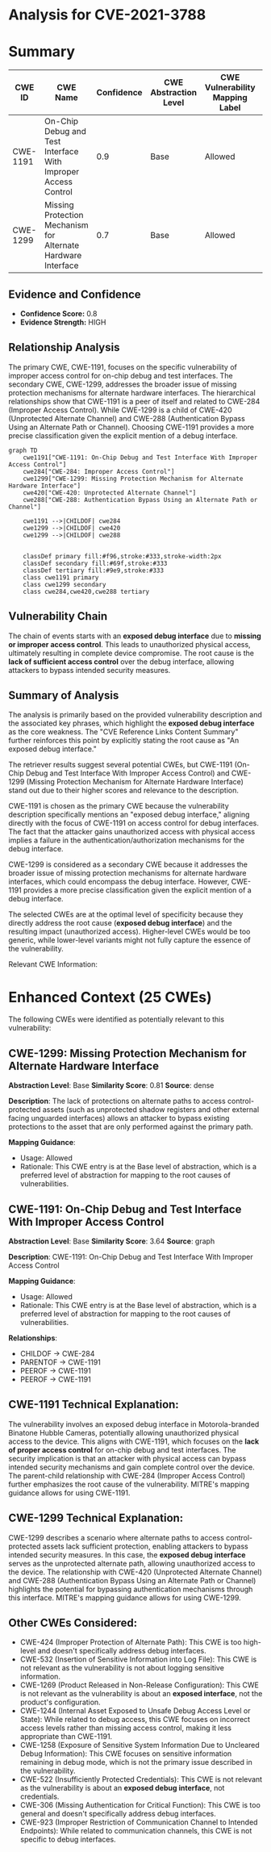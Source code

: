 # Analysis for CVE-2021-3788

# Summary
| CWE ID | CWE Name | Confidence | CWE Abstraction Level | CWE Vulnerability Mapping Label | CWE-Vulnerability Mapping Notes |
|---|---|---|---|---|---|
| CWE-1191 | On-Chip Debug and Test Interface With Improper Access Control | 0.9 | Base | Allowed | Primary CWE |
| CWE-1299 | Missing Protection Mechanism for Alternate Hardware Interface | 0.7 | Base | Allowed | Secondary Candidate |

## Evidence and Confidence

*   **Confidence Score:** 0.8
*   **Evidence Strength:** HIGH

## Relationship Analysis
The primary CWE, CWE-1191, focuses on the specific vulnerability of improper access control for on-chip debug and test interfaces. The secondary CWE, CWE-1299, addresses the broader issue of missing protection mechanisms for alternate hardware interfaces. The hierarchical relationships show that CWE-1191 is a peer of itself and related to CWE-284 (Improper Access Control). While CWE-1299 is a child of CWE-420 (Unprotected Alternate Channel) and CWE-288 (Authentication Bypass Using an Alternate Path or Channel). Choosing CWE-1191 provides a more precise classification given the explicit mention of a debug interface.

```mermaid
graph TD
    cwe1191["CWE-1191: On-Chip Debug and Test Interface With Improper Access Control"]
    cwe284["CWE-284: Improper Access Control"]
    cwe1299["CWE-1299: Missing Protection Mechanism for Alternate Hardware Interface"]
    cwe420["CWE-420: Unprotected Alternate Channel"]
    cwe288["CWE-288: Authentication Bypass Using an Alternate Path or Channel"]

    cwe1191 -->|CHILDOF| cwe284
    cwe1299 -->|CHILDOF| cwe420
    cwe1299 -->|CHILDOF| cwe288
    

    classDef primary fill:#f96,stroke:#333,stroke-width:2px
    classDef secondary fill:#69f,stroke:#333
    classDef tertiary fill:#9e9,stroke:#333
    class cwe1191 primary
    class cwe1299 secondary
    class cwe284,cwe420,cwe288 tertiary
```

## Vulnerability Chain
The chain of events starts with an **exposed debug interface** due to **missing or improper access control**. This leads to unauthorized physical access, ultimately resulting in complete device compromise. The root cause is the **lack of sufficient access control** over the debug interface, allowing attackers to bypass intended security measures.

## Summary of Analysis
The analysis is primarily based on the provided vulnerability description and the associated key phrases, which highlight the **exposed debug interface** as the core weakness. The "CVE Reference Links Content Summary" further reinforces this point by explicitly stating the root cause as "An exposed debug interface."

The retriever results suggest several potential CWEs, but CWE-1191 (On-Chip Debug and Test Interface With Improper Access Control) and CWE-1299 (Missing Protection Mechanism for Alternate Hardware Interface) stand out due to their higher scores and relevance to the description.

CWE-1191 is chosen as the primary CWE because the vulnerability description specifically mentions an "exposed debug interface," aligning directly with the focus of CWE-1191 on access control for debug interfaces. The fact that the attacker gains unauthorized access with physical access implies a failure in the authentication/authorization mechanisms for the debug interface.

CWE-1299 is considered as a secondary CWE because it addresses the broader issue of missing protection mechanisms for alternate hardware interfaces, which could encompass the debug interface. However, CWE-1191 provides a more precise classification given the explicit mention of a debug interface.

The selected CWEs are at the optimal level of specificity because they directly address the root cause (**exposed debug interface**) and the resulting impact (unauthorized access). Higher-level CWEs would be too generic, while lower-level variants might not fully capture the essence of the vulnerability.

Relevant CWE Information:

# Enhanced Context (25 CWEs)
The following CWEs were identified as potentially relevant to this vulnerability:

## CWE-1299: Missing Protection Mechanism for Alternate Hardware Interface
**Abstraction Level**: Base
**Similarity Score**: 0.81
**Source**: dense

**Description**:
The lack of protections on alternate paths to access
                control-protected assets (such as unprotected shadow registers
                and other external facing unguarded interfaces) allows an
                attacker to bypass existing protections to the asset that are
		only performed against the primary path.

**Mapping Guidance**:
- Usage: Allowed
- Rationale: This CWE entry is at the Base level of abstraction, which is a preferred level of abstraction for mapping to the root causes of vulnerabilities.

## CWE-1191: On-Chip Debug and Test Interface With Improper Access Control
**Abstraction Level**: Base
**Similarity Score**: 3.64
**Source**: graph

**Description**:
CWE-1191: On-Chip Debug and Test Interface With Improper Access Control

**Mapping Guidance**:
- Usage: Allowed
- Rationale: This CWE entry is at the Base level of abstraction, which is a preferred level of abstraction for mapping to the root causes of vulnerabilities.

**Relationships**:
- CHILDOF -> CWE-284
- PARENTOF -> CWE-1191
- PEEROF -> CWE-1191
- PEEROF -> CWE-1191

## CWE-1191 Technical Explanation:
The vulnerability involves an exposed debug interface in Motorola-branded Binatone Hubble Cameras, potentially allowing unauthorized physical access to the device. This aligns with CWE-1191, which focuses on the **lack of proper access control** for on-chip debug and test interfaces. The security implication is that an attacker with physical access can bypass intended security mechanisms and gain complete control over the device. The parent-child relationship with CWE-284 (Improper Access Control) further emphasizes the root cause of the vulnerability. MITRE's mapping guidance allows for using CWE-1191.
## CWE-1299 Technical Explanation:
CWE-1299 describes a scenario where alternate paths to access control-protected assets lack sufficient protection, enabling attackers to bypass intended security measures. In this case, the **exposed debug interface** serves as the unprotected alternate path, allowing unauthorized access to the device. The relationship with CWE-420 (Unprotected Alternate Channel) and CWE-288 (Authentication Bypass Using an Alternate Path or Channel) highlights the potential for bypassing authentication mechanisms through this interface. MITRE's mapping guidance allows for using CWE-1299.

## Other CWEs Considered:
- CWE-424 (Improper Protection of Alternate Path): This CWE is too high-level and doesn't specifically address debug interfaces.
- CWE-532 (Insertion of Sensitive Information into Log File): This CWE is not relevant as the vulnerability is not about logging sensitive information.
- CWE-1269 (Product Released in Non-Release Configuration): This CWE is not relevant as the vulnerability is about an **exposed interface**, not the product's configuration.
- CWE-1244 (Internal Asset Exposed to Unsafe Debug Access Level or State): While related to debug access, this CWE focuses on incorrect access levels rather than missing access control, making it less appropriate than CWE-1191.
- CWE-1258 (Exposure of Sensitive System Information Due to Uncleared Debug Information): This CWE focuses on sensitive information remaining in debug mode, which is not the primary issue described in the vulnerability.
- CWE-522 (Insufficiently Protected Credentials): This CWE is not relevant as the vulnerability is about an **exposed debug interface**, not credentials.
- CWE-306 (Missing Authentication for Critical Function): This CWE is too general and doesn't specifically address debug interfaces.
- CWE-923 (Improper Restriction of Communication Channel to Intended Endpoints): While related to communication channels, this CWE is not specific to debug interfaces.
